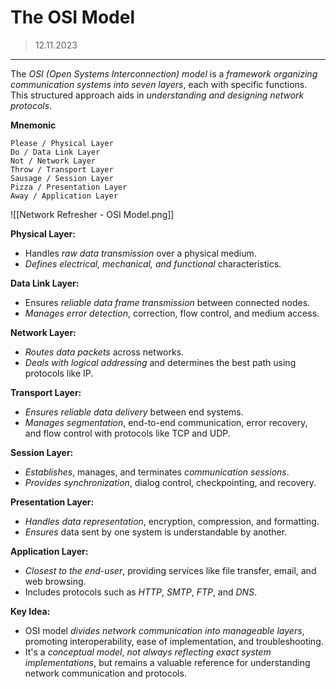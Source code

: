 # The OSI Model
> 12.11.2023
---

The *OSI (Open Systems Interconnection) model* is a *framework organizing communication systems into seven layers*, each with specific functions. This structured approach aids in *understanding and designing network protocols*. 

**Mnemonic**

```
Please / Physical Layer
Do / Data Link Layer
Not / Network Layer
Throw / Transport Layer
Sausage / Session Layer
Pizza / Presentation Layer
Away / Application Layer
```

![[Network Refresher - OSI Model.png]]

**Physical Layer:**
- Handles *raw data transmission* over a physical medium.
- *Defines electrical, mechanical, and functional* characteristics.
 
**Data Link Layer:**
- Ensures *reliable data frame transmission* between connected nodes.
- *Manages error detection*, correction, flow control, and medium access.

**Network Layer:**
- *Routes data packets* across networks.
 - *Deals with logical addressing* and determines the best path using protocols like IP.

**Transport Layer:**
- *Ensures reliable data delivery* between end systems.
- *Manages segmentation*, end-to-end communication, error recovery, and flow control with protocols like TCP and UDP.

**Session Layer:**
- *Establishes*, manages, and terminates *communication sessions*.
- *Provides synchronization*, dialog control, checkpointing, and recovery.

 **Presentation Layer:**
- *Handles data representation*, encryption, compression, and formatting.
 - *Ensures* data sent by one system is understandable by another.
 
**Application Layer:**
- *Closest to the end-user*, providing services like file transfer, email, and web browsing.
 - Includes protocols such as *HTTP*, *SMTP*, *FTP*, and *DNS*.

**Key Idea:**
- OSI model *divides network communication into manageable layers*, promoting interoperability, ease of implementation, and troubleshooting.
- It's a *conceptual model*, *not always reflecting exact system implementations*, but remains a valuable reference for understanding network communication and protocols.